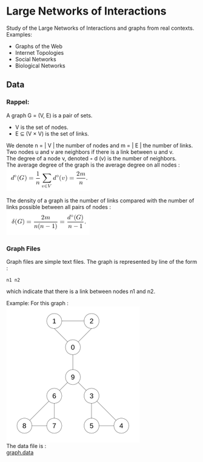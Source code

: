 # Large Networks of Interactions
Study of the Large Networks of Interactions and graphs from real contexts.  
Examples:  
- Graphs of the Web
- Internet Topologies
- Social Networks
- Biological Networks 

## Data
### Rappel:
A graph G = (V, E) is a pair of sets.  
* V is the set of nodes.
* E ⊆ (V × V) is the set of links.  

We denote n = | V | the number of nodes and m = | E | the number of links.  
Two nodes u and v are neighbors if there is a link between u and v.  
The degree of a node v, denoted ◦ d (v) is the number of neighbors.  
The average degree of the graph is the average degree on all nodes :  
![average degree](averageDegree.png)  

The density of a graph is the number of links compared with the number of links possible between all pairs of nodes :  
![density](density.png)  

### Graph Files
Graph files are simple text files. The graph is represented by line of the form :  
```
n1 n2
```
which indicate that there is a link between nodes n1 and n2.  

Example:
For this graph :  
<img src="graph.png" alt="graph"  height="359" width="352" align="middle">  
The data file is :  
[graph.data](graph.data)  

<!--
## Stockage en mémoire
Deux façons principales de stocker un graphe en mémoire :
– matrice d’adjacence
– listes d’adjacence
Exemples. Avantages et inconvénients : temps pour savoir si un lien existe,
pour calculer le degré d’un nœud. Taille des deux représentations.
En pratique, nos graphes sont peu denses (m ∈ O(n)).  

## Distributions homogènes vs hétérogènes
En pratique, on a deux grandes familles de distributions :
– les distributions homogènes sont bien centrées autour de la moyenne
(exemple : taille des gens)
– les distributions hétérogènes ont beaucoup de petites valeurs, quelques
très grandes valeurs, et tous les comportements entre les deux (exemple :
salaires).
Les distributions hétérogènes ressemblent souvent à des lois de puissances :
y ∼ x−α
−→ droites en échelle log-log.  

Dans les distributions homogènes, la moyenne est représentative : la plupart
des valeurs sont proches de la moyenne.
Dans les distributions hétérogènes, la moyenne n’est pas représentative : la
plupart des valeurs sont au-dessous de la moyenne, et quelques unes sont très
au-dessus de la moyenne.

## Distribution des degrés
Dans les graphes issus de contextes réels, la distribution des degrés est la
plupart du temps hétérogène
−→ le degré moyen n’est pas représentatif.  
-->


